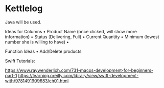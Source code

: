 # Kettlelog

Java will be used.

Ideas for Columns
• Product Name (once clicked, will show more information)
• Status (Delivering, Full)
• Current Quantity
• Minimum (lowest number she is willing to have)
• 

Function Ideas
• Add/Delete products


Swift Tutorials:

https://www.raywenderlich.com/731-macos-development-for-beginners-part-1
https://learning.oreilly.com/library/view/swift-development-with/9781491909683/ch01.html
